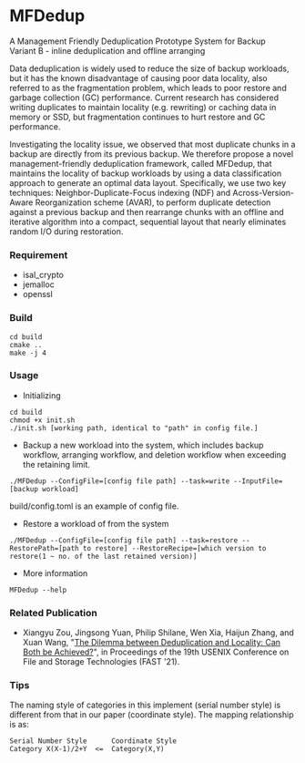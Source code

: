 # MFDedup
A Management Friendly Deduplication Prototype System for Backup    
Variant B - inline deduplication and offline arranging

Data deduplication is widely used to reduce the size of backup workloads, but it has the known disadvantage of causing poor data locality, also referred to as the fragmentation problem, which leads to poor restore and garbage collection (GC) performance. Current research has considered writing  duplicates to maintain locality (e.g. rewriting) or caching data in memory or SSD, but fragmentation continues to hurt restore and GC performance.  

Investigating the locality issue, we observed that most duplicate chunks in a backup are directly from its previous backup. We therefore propose a novel management-friendly deduplication framework, called MFDedup, that maintains the locality of backup workloads by using a data classification approach to generate an optimal data layout. Specifically, we use two key techniques: Neighbor-Duplicate-Focus indexing (NDF) and Across-Version-Aware Reorganization scheme (AVAR), to perform duplicate detection against a previous backup and then rearrange chunks with an offline and iterative algorithm into a compact, sequential layout that nearly eliminates random I/O during restoration.

### Requirement
+ isal_crypto
+ jemalloc
+ openssl

### Build
```
cd build
cmake ..
make -j 4
``` 

### Usage

+ Initializing
```
cd build
chmod +x init.sh
./init.sh [working path, identical to "path" in config file.]
```

+ Backup a new workload into the system, which includes backup workflow, arranging workflow, and deletion workflow when exceeding the retaining limit.
```
./MFDedup --ConfigFile=[config file path] --task=write --InputFile=[backup workload]
```
build/config.toml is an example of config file.
     
+ Restore a workload of from the system
```
./MFDedup --ConfigFile=[config file path] --task=restore --RestorePath=[path to restore] --RestoreRecipe=[which version to restore(1 ~ no. of the last retained version)]
```  

+ More information
```
MFDedup --help
```

### Related Publication
+ Xiangyu Zou, Jingsong Yuan, Philip Shilane, Wen Xia, Haijun Zhang, and Xuan Wang,
"<a href="https://www.usenix.org/conference/fast21/presentation/zou">The Dilemma between Deduplication and Locality: Can Both be Achieved?</a>",
in Proceedings of the 19th USENIX Conference on File and Storage Technologies (FAST '21).

### Tips
The naming style of categories in this implement (serial number style) is different from that in our paper (coordinate style).
The mapping relationship is as:
```
Serial Number Style      Coordinate Style
Category X(X-1)/2+Y  <=  Category(X,Y)
```
